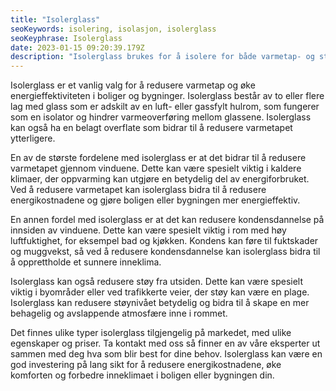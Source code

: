 ```yaml
---
title: "Isolerglass"
seoKeywords: isolering, isolasjon, isolerglass
seoKeyphrase: Isolerglass
date: 2023-01-15 09:20:39.179Z
description: "Isolerglass brukes for å isolere for både varmetap- og støy, og passer for mange forskjellige applikasjoner. Les mer om isolerglass her."
---
```


Isolerglass er et vanlig valg for å redusere varmetap og øke energieffektiviteten i boliger og bygninger. Isolerglass består av to eller flere lag med glass som er adskilt av en luft- eller gassfylt hulrom, som fungerer som en isolator og hindrer varmeoverføring mellom glassene. Isolerglass kan også ha en belagt overflate som bidrar til å redusere varmetapet ytterligere.

En av de største fordelene med isolerglass er at det bidrar til å redusere varmetapet gjennom vinduene. Dette kan være spesielt viktig i kaldere klimaer, der oppvarming kan utgjøre en betydelig del av energiforbruket. Ved å redusere varmetapet kan isolerglass bidra til å redusere energikostnadene og gjøre boligen eller bygningen mer energieffektiv.

En annen fordel med isolerglass er at det kan redusere kondensdannelse på innsiden av vinduene. Dette kan være spesielt viktig i rom med høy luftfuktighet, for eksempel bad og kjøkken. Kondens kan føre til fuktskader og muggvekst, så ved å redusere kondensdannelse kan isolerglass bidra til å opprettholde et sunnere inneklima.

Isolerglass kan også redusere støy fra utsiden. Dette kan være spesielt viktig i byområder eller ved trafikkerte veier, der støy kan være en plage. Isolerglass kan redusere støynivået betydelig og bidra til å skape en mer behagelig og avslappende atmosfære inne i rommet.

Det finnes ulike typer isolerglass tilgjengelig på markedet, med ulike egenskaper og priser. Ta kontakt med oss så finner en av våre eksperter ut sammen med deg hva som blir best for dine behov. Isolerglass kan være en god investering på lang sikt for å redusere energikostnadene, øke komforten og forbedre inneklimaet i boligen eller bygningen din.
